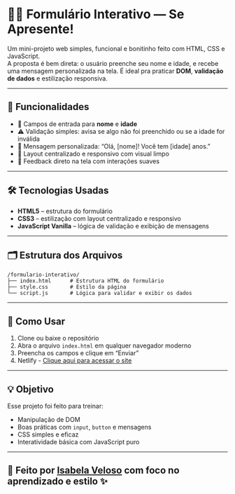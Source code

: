 
# 🧑‍💻 Formulário Interativo — Se Apresente!

Um mini-projeto web simples, funcional e bonitinho feito com HTML, CSS e JavaScript.  
A proposta é bem direta: o usuário preenche seu nome e idade, e recebe uma mensagem personalizada na tela. É ideal pra praticar **DOM**, **validação de dados** e estilização responsiva.

---

## 🚀 Funcionalidades

- 📝 Campos de entrada para **nome** e **idade**
- ⚠️ Validação simples: avisa se algo não foi preenchido ou se a idade for inválida
- 👋 Mensagem personalizada: “Olá, [nome]! Você tem [idade] anos.”
- 🎨 Layout centralizado e responsivo com visual limpo
- 💬 Feedback direto na tela com interações suaves

---

## 🛠️ Tecnologias Usadas

- **HTML5** – estrutura do formulário  
- **CSS3** – estilização com layout centralizado e responsivo  
- **JavaScript Vanilla** – lógica de validação e exibição de mensagens  

---

## 🗂️ Estrutura dos Arquivos

```
/formulario-interativo/
├── index.html      # Estrutura HTML do formulário
├── style.css       # Estilo da página
└── script.js       # Lógica para validar e exibir os dados
```

---

## 🔧 Como Usar

1. Clone ou baixe o repositório
2. Abra o arquivo `index.html` em qualquer navegador moderno
3. Preencha os campos e clique em “Enviar”
4. Netlify - [Clique aqui para acessar o site](https://admirable-marshmallow-bc7519.netlify.app/)

---

## 💡 Objetivo

Esse projeto foi feito para treinar:

- Manipulação de DOM
- Boas práticas com `input`, `button` e mensagens
- CSS simples e eficaz
- Interatividade básica com JavaScript puro

---

## 🧡 Feito por [Isabela Veloso](mailto:ic.veloso2004@gmail.com) com foco no aprendizado e estilo ✨
